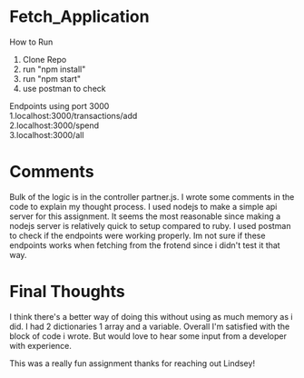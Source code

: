 # Fetch_Application

How to Run

1. Clone Repo
2. run "npm install"
3. run "npm start"
4. use postman to check

Endpoints using port 3000  
1.localhost:3000/transactions/add  
2.localhost:3000/spend  
3.localhost:3000/all  

# Comments
Bulk of the logic is in the controller partner.js. I wrote some comments in the code to explain my thought process.
I used nodejs to make a simple api server for this assignment. It seems the most reasonable since making a nodejs
server is relatively quick to setup compared to ruby. I used postman to check if the endpoints were working properly.
Im not sure if these endpoints works when fetching from the frotend since i didn't test it that way. 

# Final Thoughts

I think there's a better way of doing this without using as much memory as i did. I had 2 dictionaries 1 array and a variable.
Overall I'm satisfied with the block of code i wrote. But would love to hear some input from a developer with experience. 

This was a really fun assignment thanks for reaching out Lindsey!
